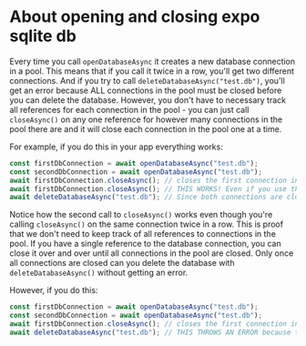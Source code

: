 # About opening and closing expo sqlite db

Every time you call `openDatabaseAsync` it creates a new database connection in a pool. This means that if you call it twice in a row, you'll get two different connections. And if you try to call `deleteDatabaseAsync("test.db")`, you'll get an error because ALL connections in the pool must be closed before you can delete the database. However, you don't have to necessary track all references for each connection in the pool - you can just call `closeAsync()` on any one reference for however many connections in the pool there are and it will close each connection in the pool one at a time.

For example, if you do this in your app everything works:

```ts
const firstDbConnection = await openDatabaseAsync("test.db");
const secondDbConnection = await openDatabaseAsync("test.db");
await firstDbConnection.closeAsync(); // closes the first connection in the pool
await firstDbConnection.closeAsync(); // THIS WORKS! Even if you use the same connection twice in a row, it'll continue to close an existing connection in the pool
await deleteDatabaseAsync("test.db"); // Since both connections are closed, this will delete the database
```

Notice how the second call to `closeAsync()` works even though you're calling `closeAsync()` on the same connection twice in a row. This is proof that we don't need to keep track of all references to connections in the pool. If you have a single reference to the database connection, you can close it over and over until all connections in the pool are closed. Only once all connections are closed can you delete the database with `deleteDatabaseAsync()` without getting an error.

However, if you do this:

```ts
const firstDbConnection = await openDatabaseAsync("test.db");
const secondDbConnection = await openDatabaseAsync("test.db");
await firstDbConnection.closeAsync(); // closes the first connection in the pool, but remember the reference doesn't matter as all references point to the same connection pool and will close a connection in the pool
await deleteDatabaseAsync("test.db"); // THIS THROWS AN ERROR because there were 2 connections in the pool, and you can't delete the database if there is still one other connection still open
```

